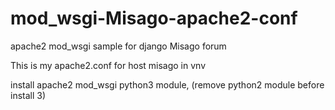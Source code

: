 # mod_wsgi-Misago-apache2-conf
apache2 mod_wsgi sample for django Misago forum 

This is my apache2.conf for host misago in vnv

install apache2 mod_wsgi python3 module, (remove python2 module before install 3)

